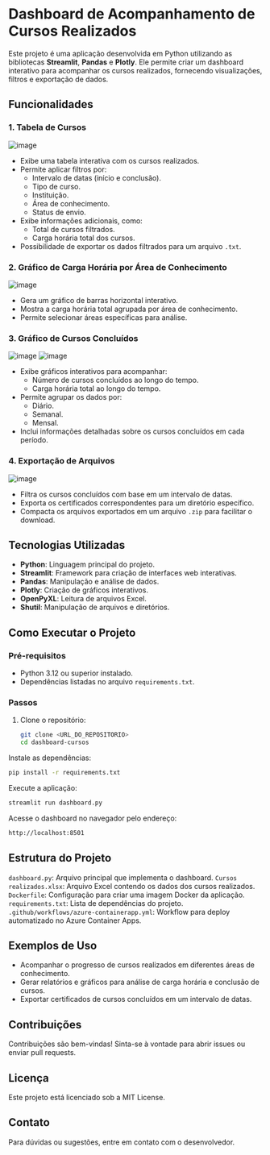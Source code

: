 # Dashboard de Acompanhamento de Cursos Realizados

Este projeto é uma aplicação desenvolvida em Python utilizando as bibliotecas **Streamlit**, **Pandas** e **Plotly**. Ele permite criar um dashboard interativo para acompanhar os cursos realizados, fornecendo visualizações, filtros e exportação de dados.

## Funcionalidades

### 1. **Tabela de Cursos**
![image](https://github.com/user-attachments/assets/d5ab79f0-d9ff-49dc-bf94-ab0dff6d16ff)
- Exibe uma tabela interativa com os cursos realizados.
- Permite aplicar filtros por:
  - Intervalo de datas (início e conclusão).
  - Tipo de curso.
  - Instituição.
  - Área de conhecimento.
  - Status de envio.
- Exibe informações adicionais, como:
  - Total de cursos filtrados.
  - Carga horária total dos cursos.
- Possibilidade de exportar os dados filtrados para um arquivo `.txt`.

### 2. **Gráfico de Carga Horária por Área de Conhecimento**
![image](https://github.com/user-attachments/assets/e6274468-2fe6-4af7-a46c-921de1a0d7c0)
- Gera um gráfico de barras horizontal interativo.
- Mostra a carga horária total agrupada por área de conhecimento.
- Permite selecionar áreas específicas para análise.

### 3. **Gráfico de Cursos Concluídos**
![image](https://github.com/user-attachments/assets/73c776cb-6b82-4b32-860e-5ca673dab3c6)
![image](https://github.com/user-attachments/assets/74f25fb6-e837-418c-be10-da2c152d772a)

- Exibe gráficos interativos para acompanhar:
  - Número de cursos concluídos ao longo do tempo.
  - Carga horária total ao longo do tempo.
- Permite agrupar os dados por:
  - Diário.
  - Semanal.
  - Mensal.
- Inclui informações detalhadas sobre os cursos concluídos em cada período.

### 4. **Exportação de Arquivos**
![image](https://github.com/user-attachments/assets/9beea777-949c-41c9-b1c0-8a4160b4bef8)
- Filtra os cursos concluídos com base em um intervalo de datas.
- Exporta os certificados correspondentes para um diretório específico.
- Compacta os arquivos exportados em um arquivo `.zip` para facilitar o download.

## Tecnologias Utilizadas
- **Python**: Linguagem principal do projeto.
- **Streamlit**: Framework para criação de interfaces web interativas.
- **Pandas**: Manipulação e análise de dados.
- **Plotly**: Criação de gráficos interativos.
- **OpenPyXL**: Leitura de arquivos Excel.
- **Shutil**: Manipulação de arquivos e diretórios.

## Como Executar o Projeto

### Pré-requisitos
- Python 3.12 ou superior instalado.
- Dependências listadas no arquivo `requirements.txt`.

### Passos
1. Clone o repositório:
   ```bash
   git clone <URL_DO_REPOSITORIO>
   cd dashboard-cursos
   ```

Instale as dependências:
```bash
pip install -r requirements.txt
```

Execute a aplicação:
```bash
streamlit run dashboard.py
```

Acesse o dashboard no navegador pelo endereço:
```bash
http://localhost:8501
```

## Estrutura do Projeto
`dashboard.py`: Arquivo principal que implementa o dashboard.
`Cursos realizados.xlsx`: Arquivo Excel contendo os dados dos cursos realizados.
`Dockerfile`: Configuração para criar uma imagem Docker da aplicação.
`requirements.txt`: Lista de dependências do projeto.
`.github/workflows/azure-containerapp.yml`: Workflow para deploy automatizado no Azure Container Apps.

## Exemplos de Uso
- Acompanhar o progresso de cursos realizados em diferentes áreas de conhecimento.
- Gerar relatórios e gráficos para análise de carga horária e conclusão de cursos.
- Exportar certificados de cursos concluídos em um intervalo de datas.

## Contribuições
Contribuições são bem-vindas! Sinta-se à vontade para abrir issues ou enviar pull requests.

## Licença
Este projeto está licenciado sob a MIT License.

## Contato
Para dúvidas ou sugestões, entre em contato com o desenvolvedor. 
